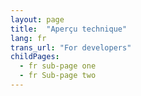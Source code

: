 ```yaml
---
layout: page
title:  "Aperçu technique"
lang: fr
trans_url: "For developers"
childPages:
  - fr sub-page one
  - fr Sub-page two
---
```

